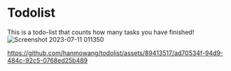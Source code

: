 # Todolist
This is a todo-list that counts how many tasks you have finished!
![Screenshot 2023-07-11 011350](https://github.com/hanmowang/todolist/assets/89413517/984892d0-99e9-4db4-b68f-6f94bc58acf0)

https://github.com/hanmowang/todolist/assets/89413517/ad70534f-94d9-484c-92c5-0768ed25b489


